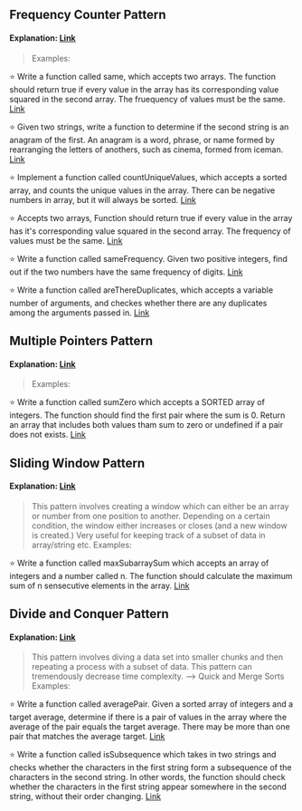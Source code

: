 
## Frequency Counter Pattern
#### Explanation: [Link](https://www.freecodecamp.org/news/solve-technical-interview-questions-using-frequency-counter/)
  
> Examples:

:star: Write a function called same, which accepts two arrays. The function should return true if every value in the array has its corresponding value squared in the second array. The fruequency of values must be the same. [Link](https://github.com/oucar/Data-Structures-Algorithms/blob/master/JS%2C%201-%20Problem%20Solving%20Patterns/same.js)<br>

:star: Given two strings, write a function to determine if the second string is an anagram of the first. An anagram is a word, phrase, or name formed by rearranging the letters of anothers, such as cinema, formed from iceman. [Link](https://github.com/oucar/Data-Structures-Algorithms/blob/master/JS%2C%201-%20Problem%20Solving%20Patterns/anagram.js)<br>

:star: Implement a function called countUniqueValues, which accepts a sorted array, and counts the unique values in the array. There can be negative numbers in array, but it will always be sorted. [Link](https://github.com/oucar/Data-Structures-Algorithms/blob/master/JS%2C%201-%20Problem%20Solving%20Patterns/countUnique.js)<br>

:star: Accepts two arrays, Function should return true if every value in the array has it's corresponding value squared in the second array. The frequency of values must be the same. [Link](https://github.com/oucar/Data-Structures-Algorithms/blob/master/JS%2C%201-%20Problem%20Solving%20Patterns/squaredFreqSame.js)<br>

:star: Write a function called sameFrequency. Given two positive integers, find out if the two numbers have the same frequency of digits. [Link](https://github.com/oucar/Data-Structures-Algorithms/blob/master/JS%2C%201-%20Problem%20Solving%20Patterns/sameFrequency.js)<br>

:star: Write a function called areThereDuplicates, which accepts a variable number of arguments, and checkes whether there are any duplicates among the arguments passed in. [Link](https://github.com/oucar/Data-Structures-Algorithms/blob/master/JS%2C%201-%20Problem%20Solving%20Patterns/areThereDuplicates.js)<br>


## Multiple Pointers Pattern
#### Explanation: [Link](https://medium.com/@kasiarosenb/algorithms-multiple-pointers-9843e1b5f1e1)

> Examples:

:star: Write a function called sumZero which accepts a SORTED array of integers. The function should find the first pair where the sum is 0. Return an array that includes both values tham sum to zero or undefined if a pair does not exists. [Link](https://github.com/oucar/Data-Structures-Algorithms/blob/master/JS%2C%201-%20Problem%20Solving%20Patterns/sumZero.js)<br>


## Sliding Window Pattern
#### Explanation: [Link](https://medium.datadriveninvestor.com/javascript-algorithm-2-sliding-window-66622c7cb4f8)
> This pattern involves creating a window which can either be an array or number from one position to another. Depending on a certain condition, the window either increases or closes (and a new window is created.) Very useful for keeping track of a subset of data in array/string etc.
> Examples:

:star: Write a function called maxSubarraySum which accepts an array of integers and a number called n. The function should calculate the maximum sum of n sensecutive elements in the array. [Link](https://github.com/oucar/Data-Structures-Algorithms/blob/master/JS%2C%201-%20Problem%20Solving%20Patterns/maxSubarraySum.js)<br>

  
## Divide and Conquer Pattern
#### Explanation: [Link](https://hackernoon.com/divide-and-conquer-binary-search-in-javascript-et233zgt)
> This pattern involves diving a data set into smaller chunks and then repeating a process with a subset of data. This pattern can tremendously decrease time complexity. --> Quick and Merge Sorts
> Examples:

:star: Write a function called averagePair. Given a sorted array of integers and a target average, determine if there is a pair of values in the array where the average of the pair equals the target average. There may be more than one pair that matches the average target. [Link](https://github.com/oucar/Data-Structures-Algorithms/blob/master/JS%2C%201-%20Problem%20Solving%20Patterns/averagePair.js)<br>

:star: Write a function called isSubsequence which takes in two strings and checks whether the characters in the first string form a subsequence of the characters in the second string. In other words, the function should check whether the characters in the first string appear somewhere in the second string, without their order changing. [Link](https://github.com/oucar/Data-Structures-Algorithms/blob/master/JS%2C%201-%20Problem%20Solving%20Patterns/isSubsequence.js)<br>